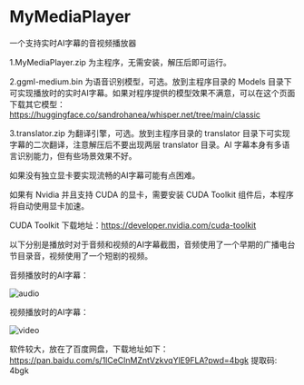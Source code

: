 # MyMediaPlayer
一个支持实时AI字幕的音视频播放器

1.MyMediaPlayer.zip 为主程序，无需安装，解压后即可运行。

2.ggml-medium.bin 为语音识别模型，可选。放到主程序目录的 Models 目录下可实现播放时的实时AI字幕。如果对程序提供的模型效果不满意，可以在这个页面下载其它模型： 
    https://huggingface.co/sandrohanea/whisper.net/tree/main/classic
    
3.translator.zip 为翻译引擎，可选。放到主程序目录的 translator 目录下可实现字幕的二次翻译，注意解压后不要出现两层 translator 目录。AI 字幕本身有多语言识别能力，但有些场景效果不好。


如果没有独立显卡要实现流畅的AI字幕可能有点困难。


如果有 Nvidia 并且支持 CUDA 的显卡，需要安装 CUDA Toolkit 组件后，本程序将自动使用显卡加速。


CUDA Toolkit 下载地址：https://developer.nvidia.com/cuda-toolkit


以下分别是播放时对于音频和视频的AI字幕截图，音频使用了一个早期的广播电台节目录音，视频使用了一个短剧的视频。

音频播放时的AI字幕：

![audio](https://github.com/user-attachments/assets/d448e89b-40ec-4583-b372-9a506d4ad49d)

视频播放时的AI字幕：

![video](https://github.com/user-attachments/assets/58487e4b-1c6d-437c-b4e3-b9de13674b15)




软件较大，放在了百度网盘，下载地址如下：
https://pan.baidu.com/s/1lCeClnMZntVzkvqYlE9FLA?pwd=4bgk 提取码: 4bgk 
